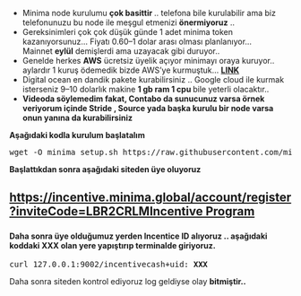 <article>
<div class="l">
<div class="l">
<section>
<div class="ia ib ic id ie">
<ul class="">
<li id="6bd9" class="je jf ih jg b jh ji jj jk jl jm jn jo jp jq jr js jt ju jv gi" data-selectable-paragraph="">Minima node kurulumu&nbsp;<strong class="jg ii">&ccedil;ok basittir&nbsp;</strong>.. telefona bile kurulabilir ama biz telefonunuzu bu node ile meşgul etmenizi&nbsp;<strong class="jg ii">&ouml;nermiyoruz</strong>&nbsp;..</li>
<li id="d3c0" class="je jf ih jg b jh jw jj jx jl jy jn jz jp ka jr js jt ju jv gi" data-selectable-paragraph="">Gereksinimleri &ccedil;ok &ccedil;ok d&uuml;ş&uuml;k g&uuml;nde 1 adet minima token kazanıyorsunuz&hellip; Fiyatı 0.60&ndash;1 dolar arası olması planlanıyor&hellip; Mainnet&nbsp;<strong class="jg ii">eyl&uuml;l</strong>&nbsp;demişlerdi ama uzayacak gibi duruyor..</li>
<li id="9567" class="je jf ih jg b jh jw jj jx jl jy jn jz jp ka jr js jt ju jv gi" data-selectable-paragraph="">Genelde herkes&nbsp;<strong class="jg ii">AWS</strong>&nbsp;&uuml;cretsiz &uuml;yelik a&ccedil;ıyor minimayı oraya kuruyor.. aylardır 1 kuruş &ouml;demedik bizde AWS&rsquo;ye kurmuştuk&hellip;&nbsp;<a class="au kb" href="https://medium.com/@nodeswizard/%C3%B6nemli%CC%87-not-nodeswizard-ekibi-olarak-amazon-aws-yi-sadece-free-sunucu-se%C3%A7ene%C4%9Fi-ile-a%C3%A7man%C4%B1z%C4%B1-ve-58b7465143d8" rel="noopener"><strong class="jg ii">LINK</strong></a></li>
<li id="cf3b" class="je jf ih jg b jh jw jj jx jl jy jn jz jp ka jr js jt ju jv gi" data-selectable-paragraph="">Digital ocean en dandik pakete kurabilirsiniz .. Google cloud ile kurmak isterseniz 9&ndash;10 dolarlık makine&nbsp;<strong class="jg ii">1 gb ram 1 cpu&nbsp;</strong>bile yeterli olacaktır..</li>
<li id="7a8d" class="je jf ih jg b jh jw jj jx jl jy jn jz jp ka jr js jt ju jv gi" data-selectable-paragraph=""><strong class="jg ii">Videoda s&ouml;ylemedim fakat, Contabo da sunucunuz varsa &ouml;rnek veriyorum i&ccedil;inde Stride , Source yada başka kurulu bir node varsa onun yanına da kurabilirsiniz</strong></li>
</ul>
<p id="7f9d" class="pw-post-body-paragraph kc kd ih jg b jh ji ke kf jj jk kg kh jl ki kj kk jn kl km kn jp ko kp kq jr ia gi" data-selectable-paragraph=""><strong class="jg ii">Aşağıdaki kodla kurulum başlatalım</strong></p>
<pre class="kr ks kt ku fz kv bt kw"><span id="24e5" class="gi kx ky ih kz b dn la lb l lc" data-selectable-paragraph="">wget -O minima_setup.sh https://raw.githubusercontent.com/minima-global/Minima/master/scripts/minima_setup.sh &amp;&amp; chmod +x minima_setup.sh &amp;&amp; sudo ./minima_setup.sh -r 9002 -p 9001</span></pre>
<p id="0d1a" class="pw-post-body-paragraph kc kd ih jg b jh ji ke kf jj jk kg kh jl ki kj kk jn kl km kn jp ko kp kq jr ia gi" data-selectable-paragraph=""><strong class="jg ii">Başlattıkdan sonra aşağıdaki siteden &uuml;ye oluyoruz</strong></p>
<div class="ld le fv fx lf lg">
<div class="lh o hh">
<div class="li o db dy eo lj">
<h2 class="bn ii dn bp lk ll lm ln lo lp lq ig gi"><a href="https://incentive.minima.global/account/register?inviteCode=LBR2CRLM">https://incentive.minima.global/account/register?inviteCode=LBR2CRLMIncentive Program</a></h2>
<div class="lr l">
<h3 class="bn b dn bp lk ll lm ln lo lp lq co"><span style="font-size: 14px;">Daha sonra &uuml;ye olduğumuz yerden </span><strong class="jg ii" style="font-size: 14px;">Incentice ID&nbsp;</strong><span style="font-size: 14px;">alıyoruz .. aşağıdaki koddaki&nbsp;</span><strong class="jg ii" style="font-size: 14px;">XXX&nbsp;</strong><span style="font-size: 14px;">olan yere yapıştırıp terminalde giriyoruz.</span></h3>
</div>
</div>
</div>
</div>
<pre class="kr ks kt ku fz kv bt kw"><span id="4509" class="gi kx ky ih kz b dn la lb l lc" data-selectable-paragraph="">curl 127.0.0.1:9002/incentivecash+uid: <strong class="kz ii">XXX</strong></span></pre>
<p id="7b85" class="pw-post-body-paragraph kc kd ih jg b jh ji ke kf jj jk kg kh jl ki kj kk jn kl km kn jp ko kp kq jr ia gi" data-selectable-paragraph="">Daha sonra siteden kontrol ediyoruz log geldiyse olay&nbsp;<strong class="jg ii">bitmiştir..</strong></p>
</div>
</section>
</div>
</div>
</article>

